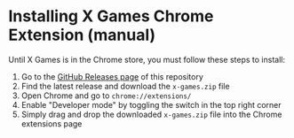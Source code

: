 # Installing X Games Chrome Extension (manual)

Until X Games is in the Chrome store, you must follow these steps to install:

1. Go to the [GitHub Releases page](https://github.com/benallfree/xg/releases) of this repository
2. Find the latest release and download the `x-games.zip` file
3. Open Chrome and go to `chrome://extensions/`
4. Enable "Developer mode" by toggling the switch in the top right corner
5. Simply drag and drop the downloaded `x-games.zip` file into the Chrome extensions page
